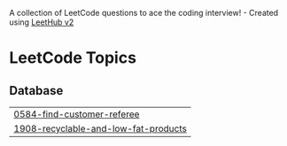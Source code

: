 A collection of LeetCode questions to ace the coding interview! - Created using [LeetHub v2](https://github.com/arunbhardwaj/LeetHub-2.0)
<!---LeetCode Topics Start-->
# LeetCode Topics
## Database
|  |
| ------- |
| [0584-find-customer-referee](https://github.com/Vamsi-krishna67/LeetCode/tree/master/0584-find-customer-referee) |
| [1908-recyclable-and-low-fat-products](https://github.com/Vamsi-krishna67/LeetCode/tree/master/1908-recyclable-and-low-fat-products) |
<!---LeetCode Topics End-->